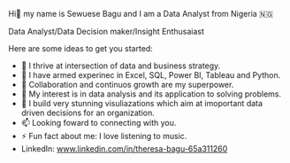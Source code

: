 Hi👋 my name is Sewuese Bagu and I am a Data Analyst from Nigeria 🇳🇬

Data Analyst/Data Decision maker/Insight Enthusaiast

Here are some ideas to get you started:

- 🔭 I thrive at intersection of data and business strategy.
- 🌱 I have armed experinec in Excel, SQL, Power BI, Tableau and Python.
- 👯 Collaboration and continuos growth are my superpower.
- 🤔 My interest is in data analysis and its application to solving problems.
- 💬 I build very stunning visuliazations which aim at imoportant data driven decisions for an organization.
- 📫 Looking foward to connecting with you.
- ⚡ Fun fact about me: I love listening to music.
- LinkedIn: www.linkedin.com/in/theresa-bagu-65a311260

